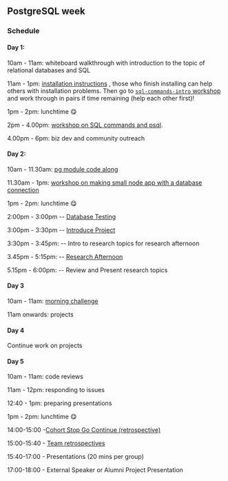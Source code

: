 ## PostgreSQL week

### Schedule

#### Day 1:

10am - 11am: whiteboard walkthrough with introduction to the topic of relational databases and SQL

11am - 1pm: [installation instructions](https://github.com/macintoshhelper/learn-sql/blob/master/postgresql/setup.md)
, those who finish installing can help others with installation problems.
Then go to [`sql-commands-intro` workshop](https://github.com/foundersandcoders/sql-commands-intro/) and work through in pairs if time remaining (help each other first)!

1pm - 2pm: lunchtime 😋

2pm - 4.00pm: [workshop on SQL commands and psql](https://github.com/foundersandcoders/postgres-workshop).

4.00pm - 6pm: biz dev and community outreach

#### Day 2:

10am - 11.30am: [pg module code along](https://github.com/foundersandcoders/pg-walkthrough)

11.30am - 1pm: [workshop on making small node app with a database connection](https://github.com/foundersandcoders/pg-workshop)

1pm - 2pm: lunchtime 😋

2:00pm - 3:00pm
-- [Database Testing](https://github.com/foundersandcoders/ws-database-testing/)

3:00pm - 3:30pm
-- [Introduce Project](./project.md)

3:30pm - 3:45pm:
-- Intro to research topics for research afternoon

3.45pm - 5:15pm:
-- [Research Afternoon](./research-afternoon.md)

5.15pm - 6:00pm:
-- Review and Present research topics


#### Day 3

10am - 11am: [morning challenge](https://github.com/foundersandcoders/db-morning-challenge)

11am onwards: projects


#### Day 4

Continue work on projects

#### Day 5

10am - 11am: code reviews

11am - 12pm: responding to issues

12:40 - 1pm: preparing presentations

1pm - 2pm: lunchtime 😋

14:00-15:00 -[Cohort Stop Go Continue (retrospective)](./retrospectives.md#cohort-retrospective)

15:00-15:40 - [Team retrospectives](./retrospectives.md#team-retrospective)

15:40-17:00 - Presentations (20 mins per group)

17:00-18:00 - External Speaker or Alumni Project Presentation
